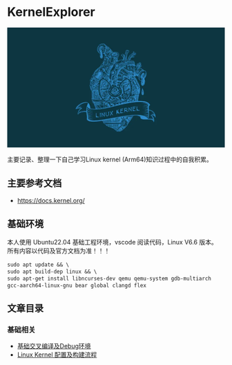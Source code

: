 # KernelExplorer
![LOGO](_resources/Screenshot-17.png)


主要记录、整理一下自己学习Linux kernel (Arm64)知识过程中的自我积累。

## 主要参考文档
 - https://docs.kernel.org/
## 基础环境
本人使用 Ubuntu22.04 基础工程环境，vscode 阅读代码，Linux V6.6 版本。
所有内容以代码及官方文档为准！！！
```
sudo apt update && \
sudo apt build-dep linux && \
sudo apt-get install libncurses-dev qemu qemu-system gdb-multiarch gcc-aarch64-linux-gnu bear global clangd flex
```

## 文章目录

### 基础相关
 - [基础交叉编译及Debug环境](01-SetupDebugEnv/01-SetupDebugEnv.md)
 - [Linux Kernel 配置及构建流程](02-LinuxKerneConfigurationAndCompilation/02-LinuxKerneConfigurationAndCompilation.md)